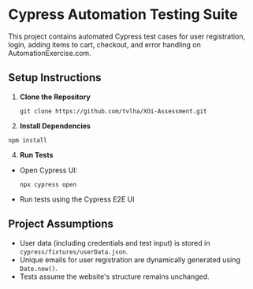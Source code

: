 # Cypress Automation Testing Suite

This project contains automated Cypress test cases for user registration, login, adding items to cart, checkout, and error handling on AutomationExercise.com.

## Setup Instructions

1. **Clone the Repository**
   ```
   git clone https://github.com/tvlha/XOi-Assessment.git
   ```
3. **Install Dependencies**
  ```
  npm install
  ```
4. **Run Tests**  
- Open Cypress UI:  
  ```
  npx cypress open
  ```
- Run tests using the Cypress E2E UI

## Project Assumptions
- User data (including credentials and test input) is stored in `cypress/fixtures/userData.json`.
- Unique emails for user registration are dynamically generated using `Date.now()`.
- Tests assume the website's structure remains unchanged.
